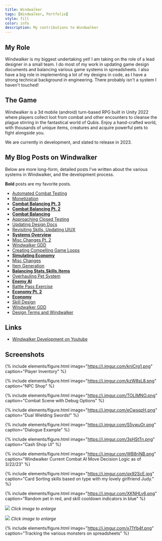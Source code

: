 ```yaml
---
title: Windwalker
tags: [Windwalker, Portfolio]
style: fill
color: info
description: My contributions to Windwalker
---
```


## My Role

Windwalker is my biggest undertaking yet! I am taking on the role of a lead designer in a small team. I do most of my work in updating game design documents and balancing various game systems in spreadsheets. I also have a big role in implementing a lot of my designs in code, as I have a strong technical background in engineering. There probably isn't a system I haven't touched!

## The Game

Windwalker is a 3d mobile (android) turn-based RPG built in Unity 2022 where players collect loot from combat and other encounters to cleanse the plague stirring in the fantastical world of Qubis. Enjoy a hand-crafted world, with thousands of unique items, creatures and acquire powerful pets to fight alongside you.

We are currently in development, and slated to release in 2023. 


## My Blog Posts on Windwalker

Below are more long-form, detailed posts I've written about the various systems in Windwalker, and the development process.

**Bold** posts are my favorite posts.

- [Automated Combat Testing](https://paulan94.github.io/GamePANPortfolio/blog/automated-testing)
- [Monetization](https://paulan94.github.io/GamePANPortfolio/blog/note-monetization)
- **[Combat Balancing Pt. 3](https://paulan94.github.io/GamePANPortfolio/blog/combat-balancing-3)**
- **[Combat Balancing Pt. 2](https://paulan94.github.io/GamePANPortfolio/blog/combat-balancing-2)**
- **[Combat Balancing](https://paulan94.github.io/GamePANPortfolio/blog/combat-balancing)**
- [Approaching Closed Testing](https://paulan94.github.io/GamePANPortfolio/blog/nearing-testing)
- [Updating Design Docs](https://paulan94.github.io/GamePANPortfolio/blog/updating-docs)
- [Revisiting Skills, Updating UIUX](https://paulan94.github.io/GamePANPortfolio/blog/UIUX-skills)
- **[Systems Overview](https://paulan94.github.io/GamePANPortfolio/blog/windwalker-systems)**
- [Misc Changes Pt. 2](https://paulan94.github.io/GamePANPortfolio/blog/misc-changes2)
- [Windwalker GDD](https://paulan94.github.io/GamePANPortfolio/blog/windwalker-game-design-document)
- [Creating Compelling Game Loops](https://paulan94.github.io/GamePANPortfolio/blog/compelling-gameloops)
- **[Simulating Economy](https://paulan94.github.io/GamePANPortfolio/blog/machinations-economy-flow)**
- [Misc Changes](https://paulan94.github.io/GamePANPortfolio/blog/misc-changes)
- [Item Generation](https://paulan94.github.io/GamePANPortfolio/blog/item-generation-weekend)
- **[Balancing Stats,Skills,Items](https://paulan94.github.io/GamePANPortfolio/blog/game-balancing)**
- [Overhauling Pet System](https://paulan94.github.io/GamePANPortfolio/blog/simplifying-pets)
- **[Enemy AI](https://paulan94.github.io/GamePANPortfolio/blog/enemy-boss-behaviours)**
- [Battle Pass Exercise](https://paulan94.github.io/GamePANPortfolio/blog/windwalker-battle-pass)
- **[Economy Pt. 2](https://paulan94.github.io/GamePANPortfolio/blog/windwalker-price-is-right)**
- **[Economy](https://paulan94.github.io/GamePANPortfolio/blog/windwalker-economy-balancing)**
- [Skill Design](https://paulan94.github.io/GamePANPortfolio/blog/windwalker-skills)
- [Windwalker GDD](https://paulan94.github.io/GamePANPortfolio/blog/windwalker-game-design-document)
- [Design Terms and Windwalker](https://paulan94.github.io/GamePANPortfolio/blog/windwalker-design)

## Links
- [Windwalker Development on Youtube](https://www.youtube.com/playlist?list=PLI7P0BsA7YND6QXO0d05h36ZQkuPmotgr)


## Screenshots

{% include elements/figure.html image="https://i.imgur.com/kniCrg1.png" caption="Player Inventory" %}

{% include elements/figure.html image="https://i.imgur.com/kzW8sL8.png" caption="NPC Shop" %}

{% include elements/figure.html image="https://i.imgur.com/TOLIMNO.png" caption="Combat Scene with Debug Options" %}

{% include elements/figure.html image="https://i.imgur.com/eCwsqzH.png" caption="Dual Wielding Swords!" %}

{% include elements/figure.html image="https://i.imgur.com/S5ywuOr.png" caption="Dialogue Example" %}

{% include elements/figure.html image="https://i.imgur.com/3sHStTn.png" caption="Cash Shop UI" %}

{% include elements/figure.html image="https://i.imgur.com/WB8riNB.png" caption="Windwalker Current Combat AI Move Decision Logic as of 3/22/23" %}

{% include elements/figure.html image="https://i.imgur.com/qx92ScE.jpg" caption="Card Sorting skills based on type with my lovely girlfriend Judy." %}

{% include elements/figure.html image="https://i.imgur.com/XKNHLv6.png" caption="Random pet in red, and skill cooldown indicators in blue" %}


[<img src="https://i.imgur.com/8686HXB.jpg">](https://i.imgur.com/8686HXB.jpg)
*Click image to enlarge*

[<img src="https://i.imgur.com/VqWj0Tl.jpg">](https://i.imgur.com/VqWj0Tl.jpg)
*Click image to enlarge*

{% include elements/figure.html image="https://i.imgur.com/x71Yb4f.png" caption="Tracking the various monsters on spreadsheets" %}